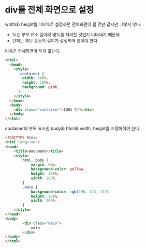 # div를 전체 화면으로 설정 


width와 height를 100%로 설정하면 전체화면이 될 것만 같지만 그렇지 않다. 

* %는 부모 요소 길이의 몇%를 차지할 것인지 나타내기 때문에
* 먼저는 부모 요소의 길이가 설정되어 있어야 한다. 



다음은 전체화면이 되지 않는다. 

```html
<html>
  <head>
    <style>
      .container {
        width: 100%;
        height: 100%;
        background: pink;
      }
    </style>
  </head>
  <body>
    <div class="container">100% 인가</div>
  </body>
</html>
```


container의 부모 요소인 body와 html의 width, height를 지정해줘야 한다. 

```html
<!DOCTYPE html>
<html lang="en">
<head>
    <title>Document</title>
    <style>
        html, body { 
            margin: 0px;
            background-color: yellow;
            height: 100%;  
            width: 100%;  
        }
        .main {
            background-color: rgb(190, 123, 219);
            height: 100%; 
            width: 100%;
        }
    </style>
</head>
<body>
        <div class="main">
            main
        </div>
</body>
</html>
```